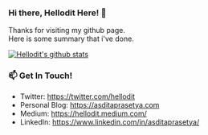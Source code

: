 ### Hi there, Hellodit Here! 👋

Thanks for visiting my github page.   
Here is some summary that i've done.

[![Hellodit's github stats](https://github-readme-stats.vercel.app/api?username=hellodit)](https://github.com/hellodit)

### 📫 Get In Touch!
- Twitter: https://twitter.com/hellodit
- Personal Blog: https://asditaprasetya.com
- Medium: https://hellodit.medium.com/
- LinkedIn: https://www.linkedin.com/in/asditaprasetya/


<!--
**hellodit/hellodit** is a ✨ _special_ ✨ repository because its `README.md` (this file) appears on your GitHub profile.

Here are some ideas to get you started:

- 🔭 I’m currently working on ...
- 🌱 I’m currently learning ...
- 👯 I’m looking to collaborate on ...
- 🤔 I’m looking for help with ...
- 💬 Ask me about ...
- 📫 How to reach me: ...
- 😄 Pronouns: ...
- ⚡ Fun fact: ...
-->
